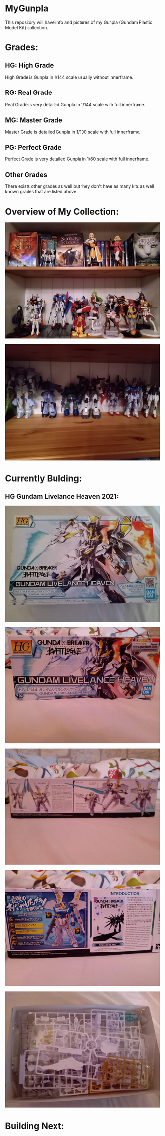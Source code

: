 # MyGunpla
This repository will have info and pictures of my Gunpla (Gundam Plastic Model Kit) collection.

# Grades:

## HG: High Grade

High Grade is Gunpla in 1/144 scale usually without innerframe.

## RG: Real Grade

Real Grade is very detailed Gunpla in 1/144 scale with full innerframe.

## MG: Master Grade

Master Grade is detailed Gunpla in 1/100 scale with full innerframe.

## PG: Perfect Grade

Perfect Grade is very detailed Gunpla in 1/60 scale with full innerframe.

## Other Grades

There exists other grades as well but they don't have as many kits as well known grades that are listed above.


# Overview of My Collection:

![overwiew](over1.jpg)

![overwiew](over2.jpg)

# Currently Bulding:

## HG Gundam Livelance Heaven 2021:

![heaven](heaven1.jpg)

![heaven](heaven2.jpg)

![heaven](heaven3.jpg)

![heaven](heaven4.jpg)

![heaven](heaven5.jpg)

# Building Next:

